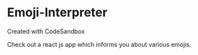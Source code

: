 # Emoji-Interpreter
Created with CodeSandbox

Check out a react js app which informs you about various emojis.
